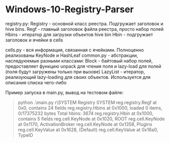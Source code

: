 # Windows-10-Registry-Parser
registry.py:
Registry - основной класс реестра. Подгружает заголовок и hive bins.
Regf - главный заголовок файла реестра, просто набор полей
Hbins - итератор для загрузки объектов hive bin
Hbin - подгружает заголовок и ячейки в cells

cells.py - вся информация, связанная с ячейками. Полноценно реализованы KeyNode и HashLeaf
common.py - абстракции, наследуюемые разными классами:
Block - байтовый набор полей, предоставляет функцию unpack для чтения поля и lazy-load для полей (поля будут загружены только при вызове)
LazyList - итератор, реализующий lazy-loading для своих объектов. Используется для описания списка чего-либо

Пример запуска в main.py, вывод на тестовом файле:
> python .\main.py r\SYSTEM
Registry SYSTEM
reg.registry.Regf at 0x0, contains 24 fields
reg.registry.Hbins at 0x1000, loaded 0 items, 0/17375232 bytes
Total hbins: 3674
reg.registry.Hbin at 0x1000, contains 5 fields
reg.cell.KeyNode at 0x1020, ROOT
reg.cell.KeyNode at 0x1170, ActivationBroker
reg.cell.KeyNode at 0x1358, Plugins
reg.cell.KeyValue at 0x1628, (Default)
reg.cell.KeyValue at 0x16a0, TypeID
